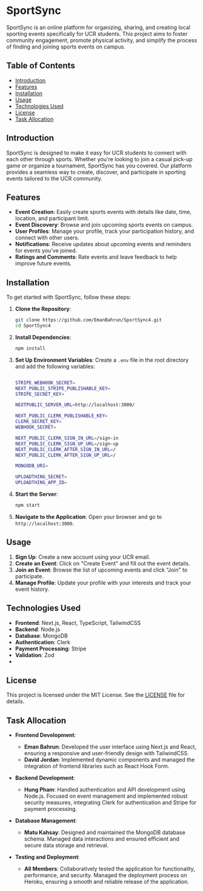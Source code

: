 # SportSync

SportSync is an online platform for organizing, sharing, and creating local sporting events specifically for UCR students. This project aims to foster community engagement, promote physical activity, and simplify the process of finding and joining sports events on campus.

## Table of Contents

- [Introduction](#introduction)
- [Features](#features)
- [Installation](#installation)
- [Usage](#usage)
- [Technologies Used](#technologies-used)
- [License](#license)
- [Task Allocation](#task-allocation)

## Introduction

SportSync is designed to make it easy for UCR students to connect with each other through sports. Whether you're looking to join a casual pick-up game or organize a tournament, SportSync has you covered. Our platform provides a seamless way to create, discover, and participate in sporting events tailored to the UCR community.

## Features

- **Event Creation**: Easily create sports events with details like date, time, location, and participant limit.
- **Event Discovery**: Browse and join upcoming sports events on campus.
- **User Profiles**: Manage your profile, track your participation history, and connect with other users.
- **Notifications**: Receive updates about upcoming events and reminders for events you've joined.
- **Ratings and Comments**: Rate events and leave feedback to help improve future events.

## Installation

To get started with SportSync, follow these steps:

1. **Clone the Repository**:
    ```bash
    git clone https://github.com/EmanBahrun/SportSync4.git
    cd SportSync4 
    ```

2. **Install Dependencies**:
    ```bash
    npm install
    ```

3. **Set Up Environment Variables**:
    Create a `.env` file in the root directory and add the following variables:
    ```bash

    STRIPE_WEBHOOK_SECRET=
    NEXT_PUBLIC_STRIPE_PUBLISHABLE_KEY=
    STRIPE_SECRET_KEY=

    NEXTPUBLIC_SERVER_URL=http://localhost:3000/

    NEXT_PUBLIC_CLERK_PUBLISHABLE_KEY=
    CLERK_SECRET_KEY=
    WEBHOOK_SECRET=

    NEXT_PUBLIC_CLERK_SIGN_IN_URL=/sign-in
    NEXT_PUBLIC_CLERK_SIGN_UP_URL=/sign-up
    NEXT_PUBLIC_CLERK_AFTER_SIGN_IN_URL=/
    NEXT_PUBLIC_CLERK_AFTER_SIGN_UP_URL=/

    MONGODB_URI=

    UPLOADTHING_SECRET=
    UPLOADTHING_APP_ID=
    ```

4. **Start the Server**:
    ```bash
    npm start
    ```

5. **Navigate to the Application**:
    Open your browser and go to `http://localhost:3000`.

## Usage

1. **Sign Up**: Create a new account using your UCR email.
2. **Create an Event**: Click on "Create Event" and fill out the event details.
3. **Join an Event**: Browse the list of upcoming events and click "Join" to participate.
4. **Manage Profile**: Update your profile with your interests and track your event history.

## Technologies Used

- **Frontend**: Next.js, React, TypeScript, TailwindCSS
- **Backend**: Node.js
- **Database**: MongoDB
- **Authentication**: Clerk
- **Payment Processing**: Stripe
- **Validation**: Zod
-

## License

This project is licensed under the MIT License. See the [LICENSE](LICENSE) file for details.

## Task Allocation

- **Frontend Development**: 
    - **Eman Bahrun**: Developed the user interface using Next.js and React, ensuring a responsive and user-friendly design with TailwindCSS.
    - **David Jordan**: Implemented dynamic components and managed the integration of frontend libraries such as React Hook Form.

- **Backend Development**:
    - **Hung Pham**: Handled authentication and API development using Node.js. Focused on event management and implemented robust security measures, integrating Clerk for authentication and Stripe for payment processing.

- **Database Management**: 
    - **Matu Kahsay**: Designed and maintained the MongoDB database schema. Managed data interactions and ensured efficient and secure data storage and retrieval.

- **Testing and Deployment**: 
    - **All Members**: Collaboratively tested the application for functionality, performance, and security. Managed the deployment process on Heroku, ensuring a smooth and reliable release of the application.
